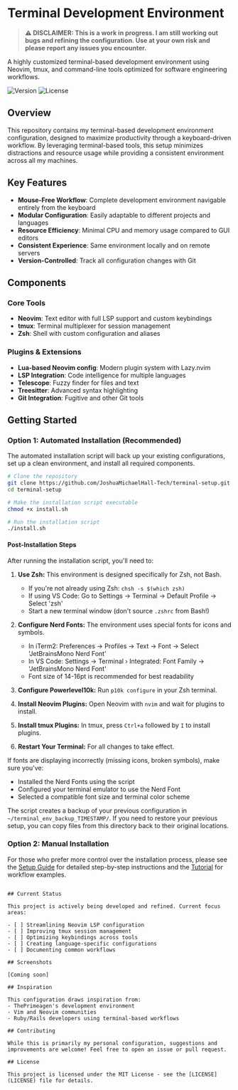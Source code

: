 # Terminal Development Environment

> **⚠️ DISCLAIMER: This is a work in progress. I am still working out bugs and refining the configuration. Use at your own risk and please report any issues you encounter.**

A highly customized terminal-based development environment using Neovim, tmux, and command-line tools optimized for software engineering workflows.

![Version](https://img.shields.io/badge/version-0.1.0--alpha-blue)
![License](https://img.shields.io/badge/license-MIT-green)

## Overview

This repository contains my terminal-based development environment configuration, designed to maximize productivity through a keyboard-driven workflow. By leveraging terminal-based tools, this setup minimizes distractions and resource usage while providing a consistent environment across all my machines.

## Key Features

- **Mouse-Free Workflow**: Complete development environment navigable entirely from the keyboard
- **Modular Configuration**: Easily adaptable to different projects and languages
- **Resource Efficiency**: Minimal CPU and memory usage compared to GUI editors
- **Consistent Experience**: Same environment locally and on remote servers
- **Version-Controlled**: Track all configuration changes with Git

## Components

### Core Tools
- **Neovim**: Text editor with full LSP support and custom keybindings
- **tmux**: Terminal multiplexer for session management
- **Zsh**: Shell with custom configuration and aliases

### Plugins & Extensions
- **Lua-based Neovim config**: Modern plugin system with Lazy.nvim
- **LSP Integration**: Code intelligence for multiple languages
- **Telescope**: Fuzzy finder for files and text
- **Treesitter**: Advanced syntax highlighting
- **Git Integration**: Fugitive and other Git tools

## Getting Started

### Option 1: Automated Installation (Recommended)

The automated installation script will back up your existing configurations, set up a clean environment, and install all required components.

```bash
# Clone the repository
git clone https://github.com/JoshuaMichaelHall-Tech/terminal-setup.git
cd terminal-setup

# Make the installation script executable
chmod +x install.sh

# Run the installation script
./install.sh
```

#### Post-Installation Steps

After running the installation script, you'll need to:

1. **Use Zsh:** This environment is designed specifically for Zsh, not Bash.
   - If you're not already using Zsh: `chsh -s $(which zsh)`
   - If using VS Code: Go to Settings → Terminal → Default Profile → Select 'zsh'
   - Start a new terminal window (don't source `.zshrc` from Bash!)

2. **Configure Nerd Fonts:** The environment uses special fonts for icons and symbols.
   - In iTerm2: Preferences → Profiles → Text → Font → Select 'JetBrainsMono Nerd Font'
   - In VS Code: Settings → Terminal › Integrated: Font Family → 'JetBrainsMono Nerd Font'
   - Font size of 14-16pt is recommended for best readability

3. **Configure Powerlevel10k:** Run `p10k configure` in your Zsh terminal.

4. **Install Neovim Plugins:** Open Neovim with `nvim` and wait for plugins to install.

5. **Install tmux Plugins:** In tmux, press `Ctrl+a` followed by `I` to install plugins.

6. **Restart Your Terminal:** For all changes to take effect.

If fonts are displaying incorrectly (missing icons, broken symbols), make sure you've:
- Installed the Nerd Fonts using the script
- Configured your terminal emulator to use the Nerd Font
- Selected a compatible font size and terminal color scheme

The script creates a backup of your previous configuration in `~/terminal_env_backup_TIMESTAMP/`. If you need to restore your previous setup, you can copy files from this directory back to their original locations.

### Option 2: Manual Installation

For those who prefer more control over the installation process, please see the [Setup Guide](./SETUP.md) for detailed step-by-step instructions and the [Tutorial](./TUTORIAL.md) for workflow examples.
```

## Current Status

This project is actively being developed and refined. Current focus areas:

- [ ] Streamlining Neovim LSP configuration
- [ ] Improving tmux session management
- [ ] Optimizing keybindings across tools
- [ ] Creating language-specific configurations
- [ ] Documenting common workflows

## Screenshots

[Coming soon]

## Inspiration

This configuration draws inspiration from:
- ThePrimeagen's development environment
- Vim and Neovim communities
- Ruby/Rails developers using terminal-based workflows

## Contributing

While this is primarily my personal configuration, suggestions and improvements are welcome! Feel free to open an issue or pull request.

## License

This project is licensed under the MIT License - see the [LICENSE](LICENSE) file for details.